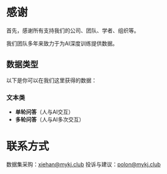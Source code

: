 # 感谢

首先，感谢所有支持我们的公司、团队、学者、组织等。

我们团队多年来致力于为AI深度训练提供数据。

## 数据类型

以下是你可以在我们这里获得的数据：

### 文本类

- **单轮问答**（人与AI交互）
- **多轮问答**（人与AI多次交互）

# 联系方式
数据集采购：xiehan@mykj.club
投诉与建议：polon@mykj.club
